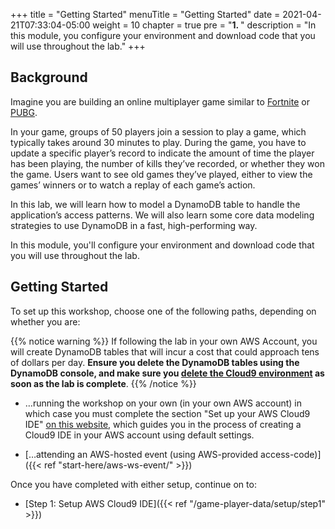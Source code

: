 +++
title = "Getting Started"
menuTitle = "Getting Started"
date = 2021-04-21T07:33:04-05:00
weight = 10
chapter = true
pre = "<b>1. </b>"
description = "In this module, you configure your environment and download code that you will use throughout the lab."
+++

## Background

Imagine you are building an online multiplayer game similar to [Fortnite](https://www.epicgames.com/fortnite) or [PUBG](https://www.pubg.com/). 

In your game, groups of 50 players join a session to play a game, which typically takes around 30 minutes to play. During the game, you have to update a specific player’s record to indicate the amount of time the player has been playing, the number of kills they’ve recorded, or whether they won the game. Users want to see old games they’ve played, either to view the games’ winners or to watch a replay of each game’s action.

In this lab, we will learn how to model a DynamoDB table to handle the application’s access patterns. We will also learn some core data modeling strategies to use DynamoDB in a fast, high-performing way.

In this module, you'll configure your environment and download code that you will use throughout the lab.

## Getting Started

To set up this workshop, choose one of the following paths, depending on whether you are:

{{% notice warning %}}
If following the lab in your own AWS Account, you will create DynamoDB tables that will incur a cost that could approach tens of dollars per day. **Ensure you delete the DynamoDB tables using the DynamoDB console, and make sure you [delete the Cloud9 environment](https://docs.aws.amazon.com/cloud9/latest/user-guide/delete-environment.html) as soon as the lab is complete**.
{{% /notice %}}

- …running the workshop on your own (in your own AWS account) in which case you must complete the section "Set up your AWS Cloud9 IDE" [on this website](https://aws.amazon.com/getting-started/hands-on/data-modeling-gaming-app-with-dynamodb/2/), which guides you in the process of creating a Cloud9 IDE in your AWS account using default settings.

- […attending an AWS-hosted event (using AWS-provided access-code)]({{< ref "start-here/aws-ws-event/" >}})


Once you have completed with either setup, continue on to:
- [Step 1: Setup AWS Cloud9 IDE]({{< ref "/game-player-data/setup/step1" >}})
